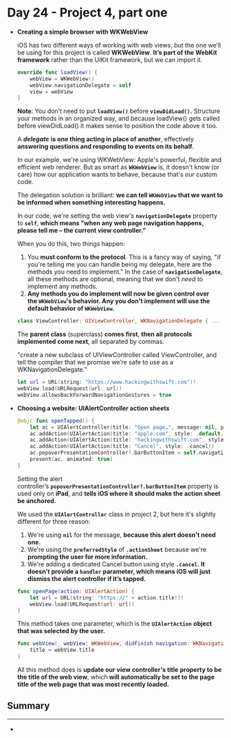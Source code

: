 # Day 24 - Project 4, part one

- **Creating a simple browser with WKWebView**

    iOS has two different ways of working with web views, but the one we’ll be using for this project is called **WKWebView**. **It’s part of the WebKit framework** rather than the UIKit framework, but we can import it.

    ```swift
    override func loadView() {
        webView = WKWebView()
        webView.navigationDelegate = self
        view = webView
    }
    ```

    **Note**: You don’t need to put **`loadView()`** before **`viewDidLoad()`.** Structure your methods in an organized way, and because loadView() gets called before viewDidLoad() it makes sense to position the code above it too.

    A ***delegate*** **is one thing acting in place of another**, effectively **answering questions and responding to events on its behalf**. 

    In our example, we're using WKWebView: Apple's powerful, flexible and efficient web renderer. But as smart as **`WKWebView`** is, it doesn't know (or care) how our application wants to behave, because that's our custom code.

    The delegation solution is brilliant: **we can tell `WKWebView` that we want to be informed when something interesting happens.** 

    In our code, we're setting the web view's **`navigationDelegate`** property to **`self`**, **which means "when any web page navigation happens, please tell me – the current view controller.”**

    When you do this, two things happen:

    1. You **must conform to the protocol**. This is a fancy way of saying, "if you're telling me you can handle being my delegate, here are the methods you need to implement." In the case of **`navigationDelegate`**, all these methods are optional, meaning that we don't *need* to implement any methods.
    2. **Any methods you do implement will now be given control over the `WKWebView`'s behavior. Any you don't implement will use the default behavior of `WKWebView`.**

    ```swift
    class ViewController: UIViewController, WKNavigationDelegate { ... }
    ```

    The **parent class** (superclass) **comes first**, **then all protocols implemented come next**, all separated by commas.

    "create a new subclass of UIViewController called ViewController, and tell the compiler that we promise we’re safe to use as a WKNavigationDelegate."

    ```swift
    let url = URL(string: "https://www.hackingwithswift.com")!
    webView.load(URLRequest(url: url))
    webView.allowsBackForwardNavigationGestures = true
    ```

- **Choosing a website: UIAlertController action sheets**

    ```swift
    @objc func openTapped() {
        let ac = UIAlertController(title: "Open page…", message: nil, preferredStyle: .actionSheet)
        ac.addAction(UIAlertAction(title: "apple.com", style: .default, handler: openPage))
        ac.addAction(UIAlertAction(title: "hackingwithswift.com", style: .default, handler: openPage))
        ac.addAction(UIAlertAction(title: "Cancel", style: .cancel))
        ac.popoverPresentationController?.barButtonItem = self.navigationItem.rightBarButtonItem
        present(ac, animated: true)
    }
    ```

    Setting the alert controller’s **`popoverPresentationController?.barButtonItem`** property is used only on **iPad**, and **tells iOS where it should make the action sheet be anchored.**

    We used the **`UIAlertController`** class in project 2, but here it's slightly different for three reason:

    1. We're using **`nil`** for the message, **because this alert doesn't need one.**
    2. We're using the **`preferredStyle`** of **`.actionSheet`** because we're **prompting the user for more information.**
    3. We're adding a dedicated Cancel button using style **`.cancel`**. **It doesn’t provide a `handler` parameter, which means iOS will just dismiss the alert controller if it’s tapped.**

    ```swift
    func openPage(action: UIAlertAction) {
        let url = URL(string: "https://" + action.title!)!
        webView.load(URLRequest(url: url))
    }
    ```

    This method takes one parameter, which is the **`UIAlertAction`** **object that was selected by the user.** 

    ```swift
    func webView(_ webView: WKWebView, didFinish navigation: WKNavigation!) {
        title = webView.title
    }
    ```

    All this method does is **update our view controller's title property to be the title of the web view**, which **will automatically be set to the page title of the web page that was most recently loaded.**

## Summary

---

-